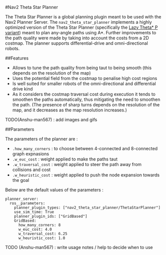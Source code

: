 #Nav2 Theta Star Planner

The Theta Star Planner is a global planning plugin meant to be used with the Nav2 Planner Server.
The `nav2_theta_star_planner` implements a highly optimized version of the Theta Star Planner (specifically the [Lazy Theta\* P variant](http://idm-lab.org/bib/abstracts/papers/aaai10b.pdf)) meant 
to plan any-angle paths using A\*. Further improvements to the path quality were made by taking into account the costs from a 2D costmap. 
The planner supports differential-drive and omni-directional robots.

##Features
- Allows to tune the path quality from being taut to being smooth (this depends on the resolution of the map)
- Uses the potential field from the costmap to penalise high cost regions
- Is well suited for smaller robots of the omni-directional and differential drive kind
- As it considers the costmap traversal cost during execution it tends to smoothen the paths automatically, thus mitigating the need to smoothen the path. (The presence of sharp turns depends on the resolution of the map, and it decreases as the map resolution increases.)


TODO(Anshu-man567) : add images and gifs
 
##Parameters 

The parameters of the planner are :
- ``` .how_many_corners ``` : to choose between 4-connected and 8-connected graph expnasions
- ``` .w_euc_cost ``` : weight applied to make the paths taut
- ``` .w_traversal_cost ``` : weight applied to steer the path away from collisions and cost
- ``` .w_heuristic_cost ``` : weight applied to push the node expansion towards the goal

Below are the default values of the parameters :
```
planner_server:
  ros__parameters:
    planner_plugin_types: ["nav2_theta_star_planner/ThetaStarPlanner"]
    use_sim_time: True
    planner_plugin_ids: ["GridBased"]
    GridBased:
      how_many_corners: 8
      w_euc_cost: 4.0
      w_traversal_cost: 6.25
      w_heuristic_cost: 1.0
```

TODO (Anshu-man567) : write usage notes / help to decide when to use




 
